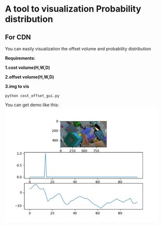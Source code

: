 # A tool to visualization Probability distribution
## For CDN
You can easily visualization the offset volume and probability distribution  

**Requirements:**  

**1.cost volume(H,W,D)**  

**2.offset volume(H,W,D)**  

**3.img to vis**   

```
python cost_offset_gui.py
```

You can get demo like this:  
<img src="CDN_demo.png">

